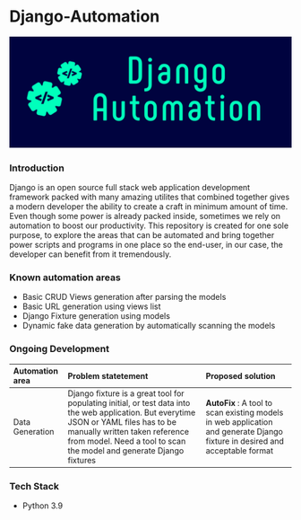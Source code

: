 # Django-Automation

![](django-automation.PNG)

### Introduction

Django is an open source full stack web application development framework packed with many amazing utilites that combined together gives a modern developer the ability to create a craft in minimum amount of time. Even though some power is already packed inside, sometimes we rely on automation to boost our productivity. This repository is created for one sole purpose, to explore the areas that can be automated and bring together power scripts and programs in one place so the end-user, in our case, the developer can benefit from it tremendously.

### Known automation areas

* Basic CRUD Views generation after parsing the models
* Basic URL generation using views list
* Django Fixture generation using models
* Dynamic fake data generation by automatically scanning the models

### Ongoing Development

| Automation area | Problem statetement | Proposed solution |
| :--- | :---- | :--- |
| Data Generation | Django fixture is a great tool for populating initial, or test data into the web application. But everytime JSON or YAML files has to be manually written taken reference from model. Need a tool to scan the model and generate Django fixtures | **AutoFix** : A tool to scan existing models in web application and generate Django fixture in desired and acceptable format |

### Tech Stack

* Python 3.9